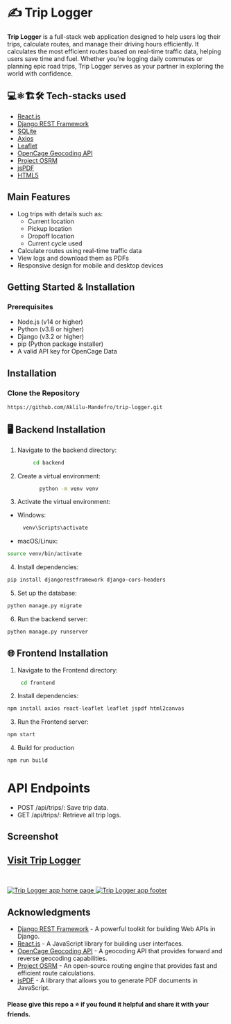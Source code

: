 # ✍️ Trip Logger

**Trip Logger** is a full-stack web application designed to help users log their trips, calculate routes, and manage their driving hours efficiently. It calculates the most efficient routes based on real-time traffic data, helping users save time and fuel. Whether you're logging daily commutes or planning epic road trips, Trip Logger serves as your partner in exploring the world with confidence.

## 💻⚛️🏗️🛠️ Tech-stacks used

- [React.js](https://reactjs.org/)
- [Django REST Framework](https://www.django-rest-framework.org/)
- [SQLite](https://www.sqlite.org/index.html)
- [Axios](https://axios-http.com/)
- [Leaflet](https://leafletjs.com/)
- [OpenCage Geocoding API](https://opencagedata.com/)
- [Project OSRM](http://project-osrm.org/)
- [jsPDF](https://github.com/parallax/jsPDF)
- [HTML5](https://www.w3schools.com/html/)

## Main Features

- Log trips with details such as:
  - Current location
  - Pickup location
  - Dropoff location
  - Current cycle used
- Calculate routes using real-time traffic data
- View logs and download them as PDFs
- Responsive design for mobile and desktop devices


## Getting Started & Installation

### Prerequisites

- Node.js (v14 or higher)
- Python (v3.8 or higher)
- Django (v3.2 or higher)
- pip (Python package installer)
- A valid API key for OpenCage Data

## Installation

### Clone the Repository

   ```bash
https://github.com/Aklilu-Mandefro/trip-logger.git
   ```
   
## 🖥️ Backend Installation
1. Navigate to the backend directory:

    ```bash
         cd backend
   ```

2. Create a virtual environment:

    ```bash
           python -m venv venv
   ```
   
3. Activate the virtual environment:
 - Windows:
 
  ```bash
       venv\Scripts\activate
   ```
   
 - macOS/Linux:
 
  ```bash
source venv/bin/activate
   ```

4. Install dependencies:

 ```bash
pip install djangorestframework django-cors-headers
   ```

5. Set up the database:

 ```bash
python manage.py migrate
   ```

6. Run the backend server:

 ```bash
python manage.py runserver
   ```


## 🌐 Frontend Installation
1. Navigate to the Frontend directory:

    ```bash
     cd frontend
   ```

2. Install dependencies:

 ```bash
npm install axios react-leaflet leaflet jspdf html2canvas
   ```

3. Run the Frontend server:

 ```bash
npm start
   ```
4. Build for production

 ```bash
npm run build

   ```

# API Endpoints
- POST /api/trips/: Save trip data.
- GET /api/trips/: Retrieve all trip logs.


## Screenshot

## [Visit Trip Logger](https://mytrip-logger.vercel.app/)

<br>

<a href="https://mytrip-logger.vercel.app/" target="_blank"><img src="https://i.imgur.com/cADkxrr.png" alt="Trip Logger app home page"> </a>
<a href="https://mytrip-logger.vercel.app/" target="_blank"><img src="https://i.imgur.com/vNVJyuQ.png" alt="Trip Logger app footer"> </a>



## Acknowledgments

- [Django REST Framework](https://www.django-rest-framework.org/) - A powerful toolkit for building Web APIs in Django.
- [React.js](https://reactjs.org/) - A JavaScript library for building user interfaces.
- [OpenCage Geocoding API](https://opencagedata.com/) - A geocoding API that provides forward and reverse geocoding capabilities.
- [Project OSRM](http://project-osrm.org/) - An open-source routing engine that provides fast and efficient route calculations.
- [jsPDF](https://github.com/parallax/jsPDF) - A library that allows you to generate PDF documents in JavaScript.


#### Please give this repo a ⭐ if you found it helpful and share it with your friends.

